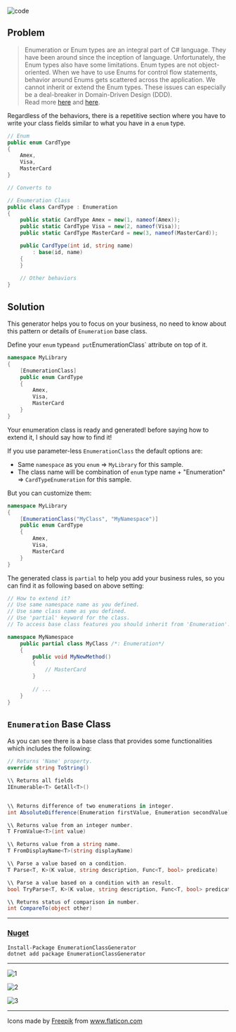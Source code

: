 ![code](https://user-images.githubusercontent.com/8418700/142345474-3ef91fec-380a-42e2-b95f-c6f04a8f58f5.png)

## Problem

> Enumeration or Enum types are an integral part of C# language. They have been around since the inception of language. Unfortunately, the Enum types also have some limitations. Enum types are not object-oriented. When we have to use Enums for control flow statements, behavior around Enums gets scattered across the application. We cannot inherit or extend the Enum types. These issues can especially be a deal-breaker in Domain-Driven Design (DDD).<br/> Read more [here](https://ankitvijay.net/2020/05/21/introduction-enumeration-class/) and [here](https://docs.microsoft.com/en-us/dotnet/architecture/microservices/microservice-ddd-cqrs-patterns/enumeration-classes-over-enum-types).

Regardless of the behaviors, there is a repetitive section where you have to write your class fields similar to what you have in a `enum` type.

```cs
// Enum
public enum CardType
{
    Amex,
    Visa,
    MasterCard
}

// Converts to

// Enumeration Class
public class CardType : Enumeration
{
    public static CardType Amex = new(1, nameof(Amex));
    public static CardType Visa = new(2, nameof(Visa));
    public static CardType MasterCard = new(3, nameof(MasterCard));

    public CardType(int id, string name)
        : base(id, name)
    {
    }
    
    // Other behaviors
}

```

## Solution

This generator helps you to focus on your business, no need to know about this pattern or details of `Enumeration` base class.

Define your `enum` type` and put `EnumerationClass` attribute on top of it.

```cs
namespace MyLibrary
{
    [EnumerationClass]
    public enum CardType
    {
        Amex,
        Visa,
        MasterCard
    }
}
```

Your enumeration class is ready and generated! before saying how to extend it, I should say how to find it!

If you use parameter-less `EnumerationClass` the default options are:

* Same `namespace` as you `enum` =>  `MyLibrary` for this sample.
* The class name will be combination of `enum` type name + "Enumeration" => `CardTypeEnumeration` for this sample.

But you can customize them:

```cs
namespace MyLibrary
{
    [EnumerationClass("MyClass", "MyNamespace")]
    public enum CardType
    {
        Amex,
        Visa,
        MasterCard
    }
}
```

The generated class is `partial` to help you add your business rules, so you can find it as following based on above setting:

```cs
// How to extend it?
// Use same namespace name as you defined.
// Use same class name as you defined.
// Use 'partial' keyword for the class.
// To access base class features you should inherit from 'Enumeration'.

namespace MyNamespace
    public partial class MyClass /*: Enumeration*/
    {
        public void MyNewMethod()
        {
            // MasterCard
        }
        
        // ...
    }
}
```

## `Enumeration` Base Class

As you can see there is a base class that provides some functionalities which includes the following:

```cs
// Returns 'Name' property.
override string ToString()

\\ Returns all fields
IEnumerable<T> GetAll<T>()


\\ Returns difference of two enumerations in integer.
int AbsoluteDifference(Enumeration firstValue, Enumeration secondValue)

\\ Returns value from an integer number.
T FromValue<T>(int value)

\\ Returns value from a string name.
T FromDisplayName<T>(string displayName)

\\ Parse a value based on a condition.
T Parse<T, K>(K value, string description, Func<T, bool> predicate)

\\ Parse a value based on a condition with an result.
bool TryParse<T, K>(K value, string description, Func<T, bool> predicate, out T result)

\\ Returns status of comparison in number.
int CompareTo(object other)
```

<hr/>

### [Nuget](https://www.nuget.org/packages/EnumerationClassGenerator)

```
Install-Package EnumerationClassGenerator
dotnet add package EnumerationClassGenerator
```

<hr/>

![1](https://user-images.githubusercontent.com/8418700/142345352-f5f306f3-a62d-4dc0-a9e4-d2f87dc827a5.png)

![2](https://user-images.githubusercontent.com/8418700/142345361-fb724ee1-5f47-4058-bb77-7af2d16f9fdd.png)

![3](https://user-images.githubusercontent.com/8418700/142345365-136dbf37-fd82-4a60-b03e-ae46104bb3b6.png)

<hr/>

<div>Icons made by <a href="https://www.freepik.com" title="Freepik">Freepik</a> from <a href="https://www.flaticon.com/" title="Flaticon">www.flaticon.com</a></div>


